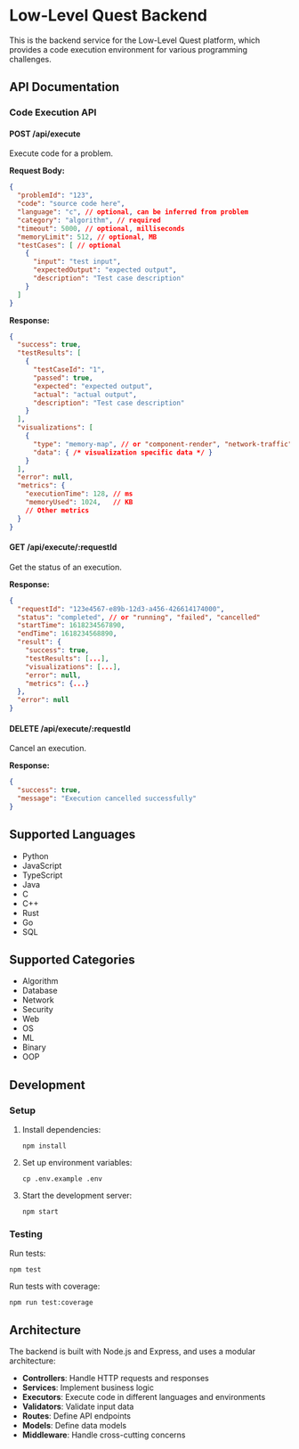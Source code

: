 # Low-Level Quest Backend

This is the backend service for the Low-Level Quest platform, which provides a code execution environment for various programming challenges.

## API Documentation

### Code Execution API

#### POST /api/execute

Execute code for a problem.

**Request Body:**

```json
{
  "problemId": "123",
  "code": "source code here",
  "language": "c", // optional, can be inferred from problem
  "category": "algorithm", // required
  "timeout": 5000, // optional, milliseconds
  "memoryLimit": 512, // optional, MB
  "testCases": [ // optional
    {
      "input": "test input",
      "expectedOutput": "expected output",
      "description": "Test case description"
    }
  ]
}
```

**Response:**

```json
{
  "success": true,
  "testResults": [
    {
      "testCaseId": "1",
      "passed": true,
      "expected": "expected output",
      "actual": "actual output",
      "description": "Test case description"
    }
  ],
  "visualizations": [
    {
      "type": "memory-map", // or "component-render", "network-traffic", etc.
      "data": { /* visualization specific data */ }
    }
  ],
  "error": null,
  "metrics": {
    "executionTime": 128, // ms
    "memoryUsed": 1024,   // KB
    // Other metrics
  }
}
```

#### GET /api/execute/:requestId

Get the status of an execution.

**Response:**

```json
{
  "requestId": "123e4567-e89b-12d3-a456-426614174000",
  "status": "completed", // or "running", "failed", "cancelled"
  "startTime": 1618234567890,
  "endTime": 1618234568890,
  "result": {
    "success": true,
    "testResults": [...],
    "visualizations": [...],
    "error": null,
    "metrics": {...}
  },
  "error": null
}
```

#### DELETE /api/execute/:requestId

Cancel an execution.

**Response:**

```json
{
  "success": true,
  "message": "Execution cancelled successfully"
}
```

## Supported Languages

- Python
- JavaScript
- TypeScript
- Java
- C
- C++
- Rust
- Go
- SQL

## Supported Categories

- Algorithm
- Database
- Network
- Security
- Web
- OS
- ML
- Binary
- OOP

## Development

### Setup

1. Install dependencies:
   ```
   npm install
   ```

2. Set up environment variables:
   ```
   cp .env.example .env
   ```

3. Start the development server:
   ```
   npm start
   ```

### Testing

Run tests:
```
npm test
```

Run tests with coverage:
```
npm run test:coverage
```

## Architecture

The backend is built with Node.js and Express, and uses a modular architecture:

- **Controllers**: Handle HTTP requests and responses
- **Services**: Implement business logic
- **Executors**: Execute code in different languages and environments
- **Validators**: Validate input data
- **Routes**: Define API endpoints
- **Models**: Define data models
- **Middleware**: Handle cross-cutting concerns 